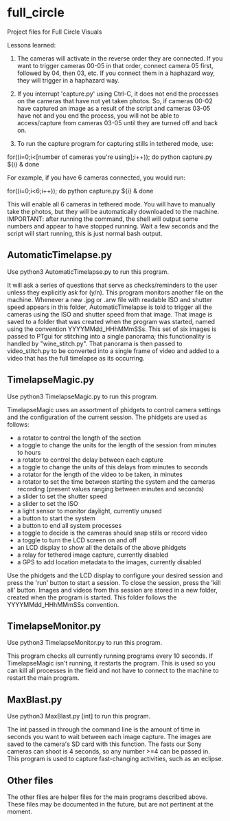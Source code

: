 # full_circle
Project files for Full Circle Visuals

Lessons learned:
1) The cameras will activate in the reverse order they are connected. If you want to trigger cameras 00-05 in that order, connect camera 05 first, followed by 04, then 03, etc. If you connect them in a haphazard way, they will trigger in a haphazard way.

2) If you interrupt 'capture.py' using Ctrl-C, it does not end the processes on the cameras that have not yet taken photos. So, if cameras 00-02 have captured an image as a result of the script and cameras 03-05 have not and you end the process, you will not be able to access/capture from cameras 03-05 until they are turned off and back on.

3) To run the capture program for capturing stills in tethered mode, use: 

for((i=0;i<[number of cameras you're using];i++)); do python capture.py ${i} & done

For example, if you have 6 cameras connected, you would run: 

for((i=0;i<6;i++)); do python capture.py ${i} & done

This will enable all 6 cameras in tethered mode. You will have to manually take the photos, but they will be automatically downloaded to the machine.
IMPORTANT: after running the command, the shell will output some numbers and appear to have stopped running. Wait a few seconds and the script will start running, this is just normal bash output.

## AutomaticTimelapse.py

Use python3 AutomaticTimelapse.py to run this program.

It will ask a series of questions that serve as checks/reminders to the user unless they explicitly ask for (y/n). This program monitors another file on the machine. Whenever a new .jpg or .arw file with readable ISO and shutter speed appears in this folder, AutomaticTimelapse is told to trigger all the cameras using the ISO and shutter speed from that image. That image is saved to a folder that was created when the program was started, named using the convention YYYYMMdd_HHhMMmSSs. This set of six images is passed to PTgui for stitching into a single panorama; this functionality is handled by "wine_stitch.py". That panorama is then passed to video_stitch.py to be converted into a single frame of video and added to a video that has the full timelapse as its occurring.


## TimelapseMagic.py

Use python3 TimelapseMagic.py to run this program.

TimelapseMagic uses an assortment of phidgets to control camera settings and the configuration of the current session. The phidgets are used as follows:

- a rotator to control the length of the section
- a toggle to change the units for the length of the session from minutes to hours
- a rotator to control the delay between each capture
- a toggle to change the units of this delays from minutes to seconds
- a rotator for the length of the video to be taken, in minutes
- a rotator to set the time between starting the system and the cameras recording (present values ranging between minutes and seconds)
- a slider to set the shutter speed
- a slider to set the ISO
- a light sensor to monitor daylight, currently unused
- a button to start the system
- a button to end all system processes
- a toggle to decide is the cameras should snap stills or record video
- a toggle to turn the LCD screen on and off
- an LCD display to show all the details of the above phidgets
- a relay for tethered image capture, currently disabled
- a GPS to add location metadata to the images, currently disabled

Use the phidgets and the LCD display to configure your desired session and press the 'run' button to start a session. To close the session, press the 'kill all' button.
Images and videos from this session are stored in a new folder, created when the program is started. This folder follows the YYYYMMdd_HHhMMmSSs convention.

## TimelapseMonitor.py

Use python3 TimelapseMonitor.py to run this program.

This program checks all currently running programs every 10 seconds. If TimelapseMagic isn't running, it restarts the program. This is used so you can kill all processes in the field and not have to connect to the machine to restart the main program.

## MaxBlast.py

Use python3 MaxBlast.py [int] to run this program.

The int passed in through the command line is the amount of time in seconds you want to wait between each image capture. The images are saved to the camera's SD card with this function. The fasts our Sony cameras can shoot is 4 seconds, so any number >=4 can be passed in. This program is used to capture fast-changing activities, such as an eclipse.

## Other files

The other files are helper files for the main programs described above. These files may be documented in the future, but are not pertinent at the moment.
